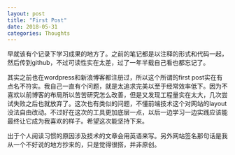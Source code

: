 ```yaml
---
layout: post
title: "First Post"
date: 2018-05-31
categories: Thoughts
---
```

早就该有个记录下学习成果的地方了。之前的笔记都是以注释的形式和代码一起，然后传到github，不过可读性实在太差，过了一年半载自己看也都忘记了。

其实之前也在wordpress和新浪博客都注册过，所以这个所谓的first post实在有点名不符实。我自己一直有个问题，就是太追求完美以至于经常效率低下。因为不喜欢以前博客的布局所以苦苦研究怎么改善，但是又发现工程量实在太大，几次尝试失败之后也就放弃了。这次也有类似的问题，不懂前端技术这个对网站的layout没法自由改动。不过好在这次的工具更加底层一点，以后一边学习一边实践应该能最终让它成为我喜欢的样子。希望这次能坚持下来。

出于个人阅读习惯的原因涉及技术的文章会用英语来写。另外网站签名那句话是我从一个不好说的地方抄来的，只是觉得很搭，并非原创。
